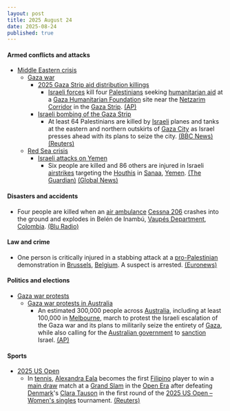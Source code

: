 ```yaml
---
layout: post
title: 2025 August 24
date: 2025-08-24
published: true
---
```



#### Armed conflicts and attacks

* [Middle Eastern crisis](https://en.wikipedia.org/wiki/Middle_Eastern_crisis_%282023%E2%80%93present%29 "Middle Eastern crisis (2023–present)")
  * [Gaza war](https://en.wikipedia.org/wiki/Gaza_war "Gaza war")
    * [2025 Gaza Strip aid distribution killings](https://en.wikipedia.org/wiki/2025_Gaza_Strip_aid_distribution_killings "2025 Gaza Strip aid distribution killings")
      * [Israeli forces](https://en.wikipedia.org/wiki/Israeli_Defence_Forces "Israeli Defence Forces") kill four [Palestinians](https://en.wikipedia.org/wiki/Palestinians "Palestinians") seeking [humanitarian aid](https://en.wikipedia.org/wiki/Humanitarian_aid "Humanitarian aid") at a [Gaza Humanitarian Foundation](https://en.wikipedia.org/wiki/Gaza_Humanitarian_Foundation "Gaza Humanitarian Foundation") site near the [Netzarim Corridor](https://en.wikipedia.org/wiki/Netzarim_Corridor "Netzarim Corridor") in the [Gaza Strip](https://en.wikipedia.org/wiki/Gaza_Strip "Gaza Strip"). [(AP)](https://apnews.com/article/israel-palestinians-hamas-gaza-war-08-24-2025-616dcac7f06b94119e692094d9515f16)
    * [Israeli bombing of the Gaza Strip](https://en.wikipedia.org/wiki/Israeli_bombing_of_the_Gaza_Strip "Israeli bombing of the Gaza Strip")
      * At least 64 Palestinians are killed by [Israeli](https://en.wikipedia.org/wiki/Israel "Israel") planes and tanks at the eastern and northern outskirts of [Gaza City](https://en.wikipedia.org/wiki/Gaza_City "Gaza City") as Israel presses ahead with its plans to seize the city. [(BBC News)](https://www.bbc.com/news/articles/cvg478y8l09o) [(Reuters)](https://www.reuters.com/world/middle-east/israel-pounds-gaza-city-suburbs-vows-press-with-offensive-2025-08-24/)
  * [Red Sea crisis](https://en.wikipedia.org/wiki/Red_Sea_crisis "Red Sea crisis")
    * [Israeli attacks on Yemen](https://en.wikipedia.org/wiki/Israeli_attacks_on_Yemen_%28May_2025%E2%80%93present%29 "Israeli attacks on Yemen (May 2025–present)")
      * Six people are killed and 86 others are injured in Israeli [airstrikes](https://en.wikipedia.org/wiki/Airstrike "Airstrike") targeting the [Houthis](https://en.wikipedia.org/wiki/Houthis "Houthis") in [Sanaa](https://en.wikipedia.org/wiki/Sanaa "Sanaa"), [Yemen](https://en.wikipedia.org/wiki/Yemen "Yemen"). [(The Guardian)](https://www.theguardian.com/world/2025/aug/24/israeli-strikes-hit-yemen-capital-in-retaliation-for-earlier-missile-attacks) [(Global News)](https://globalnews.ca/news/11348073/israeli-airstrikes-hit-yemen/)

#### Disasters and accidents

* Four people are killed when an [air ambulance](https://en.wikipedia.org/wiki/Air_medical_services "Air medical services") [Cessna 206](https://en.wikipedia.org/wiki/Cessna_206 "Cessna 206") crashes into the ground and explodes in Belén de Inambú, [Vaupés Department](https://en.wikipedia.org/wiki/Vaup%C3%A9s_Department "Vaupés Department"), [Colombia](https://en.wikipedia.org/wiki/Colombia "Colombia"). [(Blu Radio)](https://www.bluradio.com/nacion/avioneta-de-ambulancia-aerea-se-estrello-en-vaupes-cuatro-personas-fallecieron-rs15)

#### Law and crime

* One person is critically injured in a stabbing attack at a [pro-Palestinian](https://en.wikipedia.org/wiki/Palestinian_nationalism "Palestinian nationalism") demonstration in [Brussels](https://en.wikipedia.org/wiki/Brussels "Brussels"), [Belgium](https://en.wikipedia.org/wiki/Belgium "Belgium"). A suspect is arrested. [(Euronews)](https://www.euronews.com/my-europe/2025/08/24/person-stabbed-in-central-brussels-after-pro-palestine-demo)

#### Politics and elections

* [Gaza war protests](https://en.wikipedia.org/wiki/Gaza_war_protests "Gaza war protests")
  * [Gaza war protests in Australia](https://en.wikipedia.org/wiki/Gaza_war_protests_in_Australia "Gaza war protests in Australia")
    * An estimated 300,000 people across [Australia](https://en.wikipedia.org/wiki/Australia "Australia"), including at least 100,000 in [Melbourne](https://en.wikipedia.org/wiki/Melbourne "Melbourne"), march to protest the Israeli escalation of the Gaza war and its plans to militarily seize the entirety of [Gaza](https://en.wikipedia.org/wiki/Gaza_Strip "Gaza Strip"), while also calling for the [Australian government](https://en.wikipedia.org/wiki/Australian_government "Australian government") to [sanction](https://en.wikipedia.org/wiki/International_sanctions "International sanctions") Israel. [(AP)](https://apnews.com/article/australia-gaza-protests-4353dbcf2b21493c0323d113ab9cec4c)

#### Sports

* [2025 US Open](https://en.wikipedia.org/wiki/2025_US_Open_%28tennis%29 "2025 US Open (tennis)")
  * In [tennis](https://en.wikipedia.org/wiki/Tennis "Tennis"), [Alexandra Eala](https://en.wikipedia.org/wiki/Alexandra_Eala "Alexandra Eala") becomes the first [Filipino](https://en.wikipedia.org/wiki/Sports_in_the_Philippines "Sports in the Philippines") player to win a [main draw](https://en.wikipedia.org/wiki/Main_draw_%28tennis%29 "Main draw (tennis)") match at a [Grand Slam](https://en.wikipedia.org/wiki/Grand_Slam_%28tennis%29 "Grand Slam (tennis)") in the [Open Era](https://en.wikipedia.org/wiki/Open_Era "Open Era") after defeating [Denmark](https://en.wikipedia.org/wiki/Sport_in_Denmark "Sport in Denmark")'s [Clara Tauson](https://en.wikipedia.org/wiki/Clara_Tauson "Clara Tauson") in the first round of the [2025 US Open – Women's singles](https://en.wikipedia.org/wiki/2025_US_Open_%E2%80%93_Women%27s_singles "2025 US Open – Women's singles") tournament. [(Reuters)](https://www.reuters.com/sports/tennis/eala-advances-flushing-meadows-major-first-philippines-2025-08-25/)
